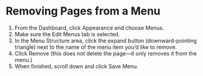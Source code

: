 # Removing Pages from a Menu

1. From the Dashboard, click Appearance and choose Menus.
2. Make sure the Edit Menus tab is selected.
3. In the Menu Structure area, click the expand button (downward-pointing triangle) next to the name of the menu item you’d like to remove.
4. Click Remove (this does not delete the page—it only removes it from the menu.)
5. When finished, scroll down and click Save Menu.
